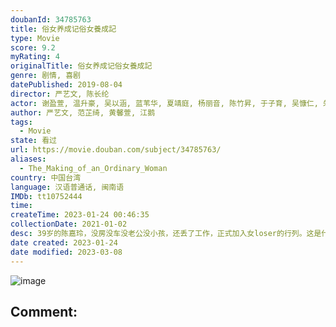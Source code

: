 ```yaml
---
doubanId: 34785763
title: 俗女养成记俗女養成記
type: Movie
score: 9.2
myRating: 4
originalTitle: 俗女养成记俗女養成記
genre: 剧情, 喜剧
datePublished: 2019-08-04
director: 严艺文, 陈长纶
actor: 谢盈萱, 温升豪, 吴以涵, 蓝苇华, 夏靖庭, 杨丽音, 陈竹昇, 于子育, 吴慷仁, 朱宥丞, 陈家逵, 阙铭佑, 宋伟恩, 罗北安, 吕曼茵, 林芷薰, 范瑞君, 金美满, 余彦宸, 徐丽雯, 赖佩莹, 许雅雯, 王怡雯, 曾珮瑜, 严艺文, 谢琼煖, 王琄, 郑伃庭, 刘香君, 张诗盈, 王镜冠, 黄迪扬, 黄馨萱, 叶天伦, 韦以丞, 江鹅, 邓安宁, 徐誉庭
author: 严艺文, 范芷绮, 黄馨萱, 江鹅
tags:
  - Movie
state: 看过
url: https://movie.douban.com/subject/34785763/
aliases:
  - The_Making_of_an_Ordinary_Woman
country: 中国台湾
language: 汉语普通话, 闽南语
IMDb: tt10752444
time: 
createTime: 2023-01-24 00:46:35
collectionDate: 2021-01-02
desc: 39岁的陈嘉玲，没房没车没老公没小孩，还丢了工作，正式加入女loser的行列。这是什么意思呢？这表示当年不惜引发家庭革命也决心要离开家乡的她，在台北奋斗了近二十年，到头来是一场空。说到俗女，就要先从...
date created: 2023-01-24
date modified: 2023-03-08
---
```


![image](p2566987435.jpg)

Comment:
---
